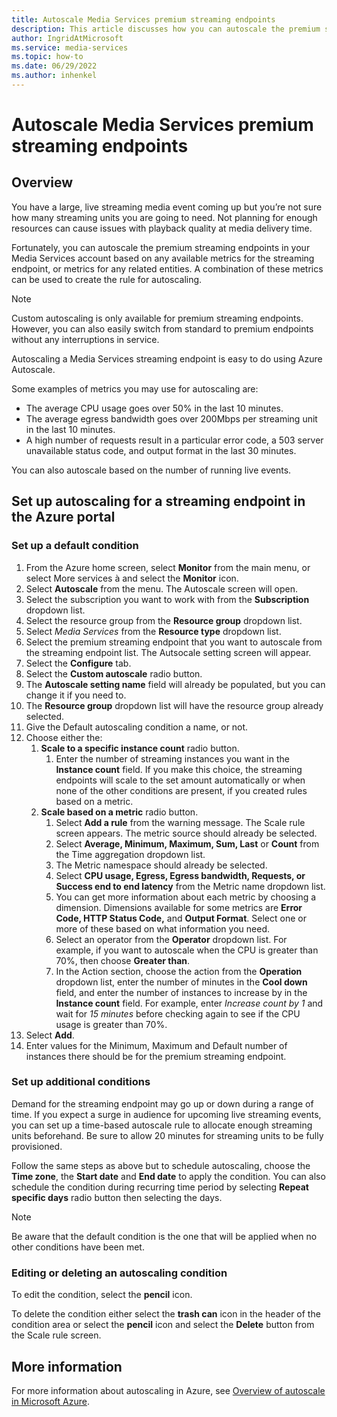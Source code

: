 ```yaml
---
title: Autoscale Media Services premium streaming endpoints
description: This article discusses how you can autoscale the premium streaming endpoints in your Media Services account based on any available metrics for the streaming endpoint, or metrics for any related entities.
author: IngridAtMicrosoft
ms.service: media-services
ms.topic: how-to
ms.date: 06/29/2022
ms.author: inhenkel
---
```


# Autoscale Media Services premium streaming endpoints

## Overview

You have a large, live streaming media event coming up but you’re not sure how
many streaming units you are going to need. Not planning for enough resources
can cause issues with playback quality at media delivery time.

Fortunately, you can autoscale the premium streaming endpoints in your Media
Services account based on any available metrics for the streaming endpoint, or
metrics for any related entities. A combination of these metrics can be used to
create the rule for autoscaling.

> [!NOTE]
> Custom autoscaling is only available for premium streaming endpoints. However, you can also easily switch from standard to premium endpoints without any interruptions in service.

Autoscaling a Media Services streaming endpoint is easy to do using Azure
Autoscale.

Some examples of metrics you may use for autoscaling are:

- The average CPU usage goes over 50% in the last 10 minutes.
- The average egress bandwidth goes over 200Mbps per streaming unit in the last 10 minutes.
- A high number of requests result in a particular error code, a 503 server unavailable status code, and output format in the last 30 minutes.

You can also autoscale based on the number of running live events.

## Set up autoscaling for a streaming endpoint in the Azure portal

### Set up a default condition

1. From the Azure home screen, select **Monitor** from the main menu, or select
    More services à and select the **Monitor** icon.
1. Select **Autoscale** from the menu. The Autoscale screen will open.
1. Select the subscription you want to work with from the **Subscription**
    dropdown list.
1. Select the resource group from the **Resource group** dropdown list.
1. Select *Media Services* from the **Resource type** dropdown list.
1. Select the premium streaming endpoint that you want to autoscale from the streaming endpoint list. The Autsocale setting screen will appear.
1. Select the **Configure** tab.
1. Select the **Custom autoscale** radio button.
1. The **Autoscale setting name** field will already be populated, but you can change it if you need to.
1. The **Resource group** dropdown list will have the resource group already
    selected.
1. Give the Default autoscaling condition a name, or not.
1. Choose either the:
    1. **Scale to a specific instance count** radio button.
        1. Enter the number of streaming instances you want in the **Instance
            count** field. If you make this choice, the streaming endpoints will
            scale to the set amount automatically or when none of the other
            conditions are present, if you created rules based on a metric.
    1. **Scale based on a metric** radio button.
        1. Select **Add a rule** from the warning message. The Scale rule
            screen appears. The metric source should already be selected.
        1. Select **Average, Minimum, Maximum, Sum, Last** or **Count** from the Time aggregation dropdown list.
        1. The Metric namespace should already be selected.
        1. Select **CPU usage, Egress, Egress bandwidth, Requests, or Success end to end latency** from the Metric name dropdown list.
        1. You can get more information about each metric by choosing a dimension. Dimensions available for some metrics are **Error Code, HTTP Status Code,** and **Output Format**. Select one or more of these based on what information you need.
        1. Select an operator from the **Operator** dropdown list. For example, if you want to autoscale when the CPU is greater than 70%, then choose **Greater than**.
        1. In the Action section, choose the action from the **Operation** dropdown list, enter the number of minutes in the **Cool down** field, and enter the number of instances to increase by in the **Instance count** field. For example, enter *Increase count by 1* and wait for *15 minutes* before checking again to see if the CPU usage is greater than 70%.
1. Select **Add**.
1. Enter values for the Minimum, Maximum and Default number of instances there
    should be for the premium streaming endpoint.

### Set up additional conditions

Demand for the streaming endpoint may go up or down during a range of time. If
you expect a surge in audience for upcoming live streaming events, you can set
up a time-based autoscale rule to allocate enough streaming units beforehand. Be
sure to allow 20 minutes for streaming units to be fully provisioned.

Follow the same steps as above but to schedule autoscaling, choose the **Time
zone**, the **Start date** and **End date** to apply the condition. You can also
schedule the condition during recurring time period by selecting **Repeat
specific days** radio button then selecting the days.

> [!NOTE]
> Be aware that the default condition is the one that will be applied when no other conditions have been met.

### Editing or deleting an autoscaling condition

To edit the condition, select the **pencil** icon.

To delete the condition either select the **trash can** icon in the header of
the condition area or select the **pencil** icon and select the **Delete**
button from the Scale rule screen.

## More information

For more information about autoscaling in Azure, see [Overview of autoscale in
Microsoft
Azure](/azure/azure-monitor/autoscale/autoscale-overview).
